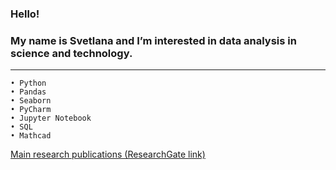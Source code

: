 ### Hello!  
### My name is Svetlana and I’m interested in data analysis in science and technology.  
   
_______________________________________________________________________________________
  
``` 
• Python  
• Pandas
• Seaborn
• PyCharm  
• Jupyter Notebook  
• SQL
• Mathcad
```  
[Main research publications (ResearchGate link)](https://www.researchgate.net/profile/Svetlana-Khorolskaya)
